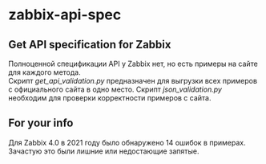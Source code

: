 # zabbix-api-spec
## Get API specification for Zabbix
Полноценной спецификации API у Zabbix нет, но есть примеры на сайте для каждого метода. \
Скрипт *get_api_validation.py* предназначен для выгрузки всех примеров с официального сайта в одно место.
Скрипт *json_validation.py* необходим для проверки корректности примеров с сайта.
## For your info
Для Zabbix 4.0 в 2021 году было обнаружено 14 ошибок в примерах. Зачастую это были лишние или недостающие запятые.
